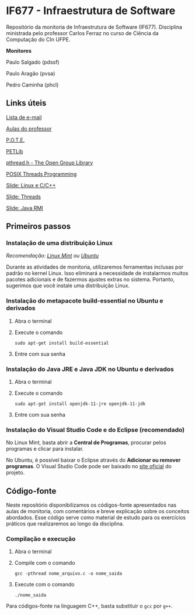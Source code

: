 # IF677 - Infraestrutura de Software

Repositório da monitoria de Infraestrutura de Software (IF677). Disciplina ministrada pelo professor Carlos Ferraz no curso de Ciência da Computação do CIn UFPE.

**Monitores**

Paulo Salgado (pdssf)

Paulo Aragão (pvsa)

Pedro Caminha (phcl)

## Links úteis

[Lista de e-mail](mailto:if677cc+subscribe@googlegroups.com)

[Aulas do professor](https://cin.ufpe.br/~cagf/if677/)

[P.O.T.E.](https://www.dropbox.com/sh/tgd67gmw94kirxy/AABoMmUuZcY_nSaqArOIv_qva/3%C2%BA%20Per%C3%ADodo/Infraestrutura%20de%20Software?dl=0&subfolder_nav_tracking=1)

[PETLib](https://drive.google.com/drive/folders/195dVoGYZR15OuO6ipxTYB9ahFkYXZZdl)

[pthread.h - The Open Group Library](https://pubs.opengroup.org/onlinepubs/007908799/xsh/pthread.h.html)

[POSIX Threads Programming](https://computing.llnl.gov/tutorials/pthreads/)

[Slide: Linux e C/C++](https://docs.google.com/presentation/d/1qieBy0_VDD2yoTcEdH9_kvGngC-zpo1bTs5EtgcKTIE/edit?usp=sharing)

[Slide: Threads](https://docs.google.com/presentation/d/1YwnQt127eA4tNMoTyCIejQYJzqhzw5SfLzWc-zftzlo/edit?usp=sharing)

[Slide: Java RMI](https://docs.google.com/presentation/d/1IB0Wu0r4Vrq-BRWqfUsDoUguW9XsI0zFKGqylrxIPCk/edit?usp=sharing)

## Primeiros passos

### Instalação de uma distribuição Linux
*Recomendação: [Linux Mint](https://linuxmint.com/) ou [Ubuntu](https://ubuntu.com/)*

Durante as atividades de monitoria, utilizaremos ferramentas inclusas por padrão no kernel Linux. Isso eliminará a necessidade de instalarmos muitos pacotes adicionais e de fazermos ajustes extras no sistema. Portanto, sugerimos que você instale uma distribuição Linux.

### Instalação do metapacote build-essential no Ubuntu e derivados
1. Abra o terminal

2. Execute o comando

   `sudo apt-get install build-essential`   

3. Entre com sua senha

### Instalação do Java JRE e Java JDK no Ubuntu e derivados
1. Abra o terminal

2. Execute o comando

   `sudo apt-get install openjdk-11-jre openjdk-11-jdk`   

3. Entre com sua senha

### Instalação do Visual Studio Code e do Eclipse (recomendado)
No Linux Mint, basta abrir a **Central de Programas**, procurar pelos programas e clicar para instalar.

No Ubuntu, é possível baixar o Eclipse através do **Adicionar ou remover programas**. O Visual Studio Code pode ser baixado no [site oficial](https://code.visualstudio.com/) do projeto.

## Código-fonte
Neste repositório disponibilizamos os códigos-fonte apresentados nas aulas de monitoria, com comentários e breve explicação sobre os conceitos abordados. Esse código serve como material de estudo para os exercícios práticos que realizaremos ao longo da disciplina.

### Compilação e execução
1. Abra o terminal

2. Compile com o comando

   `gcc -pthread nome_arquivo.c -o nome_saida`   

3. Execute com o comando

   `./nome_saida`   

Para códigos-fonte na linguagem C++, basta substituir o `gcc` por `g++`.
